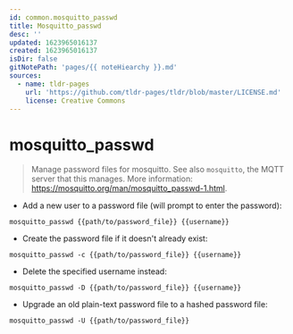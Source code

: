 ```yaml
---
id: common.mosquitto_passwd
title: Mosquitto_passwd
desc: ''
updated: 1623965016137
created: 1623965016137
isDir: false
gitNotePath: 'pages/{{ noteHiearchy }}.md'
sources:
  - name: tldr-pages
    url: 'https://github.com/tldr-pages/tldr/blob/master/LICENSE.md'
    license: Creative Commons
---
```

# mosquitto_passwd

> Manage password files for mosquitto.
> See also `mosquitto`, the MQTT server that this manages.
> More information: <https://mosquitto.org/man/mosquitto_passwd-1.html>.

- Add a new user to a password file (will prompt to enter the password):

`mosquitto_passwd {{path/to/password_file}} {{username}}`

- Create the password file if it doesn't already exist:

`mosquitto_passwd -c {{path/to/password_file}} {{username}}`

- Delete the specified username instead:

`mosquitto_passwd -D {{path/to/password_file}} {{username}}`

- Upgrade an old plain-text password file to a hashed password file:

`mosquitto_passwd -U {{path/to/password_file}}`

